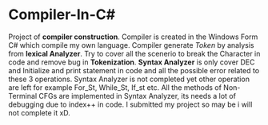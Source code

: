 # Compiler-In-C#
Project of **compiler construction**. 
Compiler is created in the Windows Form C# which compile my own language.
Compiler generate *Token* by analysis from **lexical Analyzer**.  Try to cover all the scenerio to break the Character in code and remove bug in **Tokenization**.
**Syntax Analyzer** is only cover DEC and Initialize and print statement in code and all the possible error related to these 3 operations. Syntax Analyzer is not completed yet other operation are left for example For_St, While_St, If_st etc. All the methods of Non-Terminal CFGs are implemented in Syntax Analyzer, its needs a lot of debugging due to index++ in code. I submitted my project so may be i will not complete it xD.

